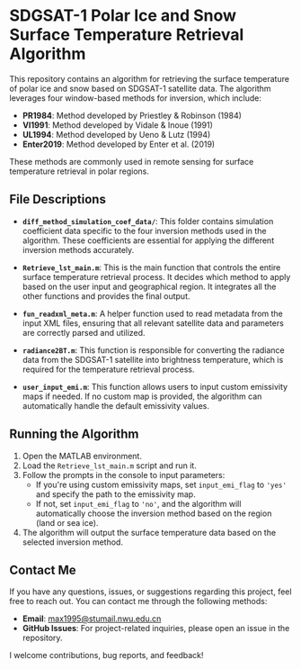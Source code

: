 # SDGSAT-1 Polar Ice and Snow Surface Temperature Retrieval Algorithm

This repository contains an algorithm for retrieving the surface temperature of polar ice and snow based on SDGSAT-1 satellite data. The algorithm leverages four window-based methods for inversion, which include:

- **PR1984**: Method developed by Priestley & Robinson (1984)
- **VI1991**: Method developed by Vidale & Inoue (1991)
- **UL1994**: Method developed by Ueno & Lutz (1994)
- **Enter2019**: Method developed by Enter et al. (2019)

These methods are commonly used in remote sensing for surface temperature retrieval in polar regions.




## File Descriptions

- **`diff_method_simulation_coef_data/`**: This folder contains simulation coefficient data specific to the four inversion methods used in the algorithm. These coefficients are essential for applying the different inversion methods accurately.

- **`Retrieve_lst_main.m`**: This is the main function that controls the entire surface temperature retrieval process. It decides which method to apply based on the user input and geographical region. It integrates all the other functions and provides the final output.

- **`fun_readxml_meta.m`**: A helper function used to read metadata from the input XML files, ensuring that all relevant satellite data and parameters are correctly parsed and utilized.

- **`radiance2BT.m`**: This function is responsible for converting the radiance data from the SDGSAT-1 satellite into brightness temperature, which is required for the temperature retrieval process.

- **`user_input_emi.m`**: This function allows users to input custom emissivity maps if needed. If no custom map is provided, the algorithm can automatically handle the default emissivity values.

## Running the Algorithm

1. Open the MATLAB environment.
2. Load the `Retrieve_lst_main.m` script and run it.
3. Follow the prompts in the console to input parameters:
   - If you're using custom emissivity maps, set `input_emi_flag` to `'yes'` and specify the path to the emissivity map.
   - If not, set `input_emi_flag` to `'no'`, and the algorithm will automatically choose the inversion method based on the region (land or sea ice).
4. The algorithm will output the surface temperature data based on the selected inversion method.

## Contact Me

If you have any questions, issues, or suggestions regarding this project, feel free to reach out. You can contact me through the following methods:

- **Email**: [max1995@stumail.nwu.edu.cn](mailto:max1995@stumail.nwu.edu.cn)
- **GitHub Issues**: For project-related inquiries, please open an issue in the repository.

I welcome contributions, bug reports, and feedback!
